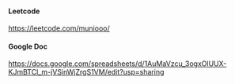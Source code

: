 #### Leetcode
https://leetcode.com/muniooo/

#### Google Doc
https://docs.google.com/spreadsheets/d/1AuMaVzcu_3ogxOlUUX-KJmBTCl_m-jVSinWjZrgS1VM/edit?usp=sharing
